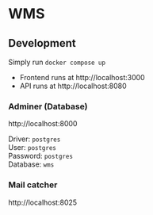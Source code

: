 # WMS

## Development
Simply run `docker compose up`

- Frontend runs at http://localhost:3000  
- API runs at http://localhost:8080

### Adminer (Database)

http://localhost:8000

Driver: `postgres`  
User: `postgres`  
Password: `postgres`  
Database: `wms`

### Mail catcher

http://localhost:8025
